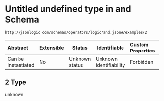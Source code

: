 # Untitled undefined type in and Schema

```txt
http://jsonlogic.com/schemas/operators/logic/and.json#/examples/2
```




| Abstract            | Extensible | Status         | Identifiable            | Custom Properties | Additional Properties | Access Restrictions | Defined In                                                    |
| :------------------ | ---------- | -------------- | ----------------------- | :---------------- | --------------------- | ------------------- | ------------------------------------------------------------- |
| Can be instantiated | No         | Unknown status | Unknown identifiability | Forbidden         | Allowed               | none                | [and.json\*](operators/logic/and.json "open original schema") |

## 2 Type

unknown
